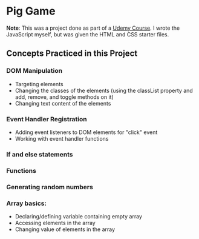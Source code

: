 # Pig Game

**Note**: This was a project done as part of a [Udemy Course](https://www.udemy.com/course/the-complete-javascript-course). I wrote the JavaScript myself, but was given the HTML and CSS starter files.

## Concepts Practiced in this Project

### DOM Manipulation

- Targeting elements
- Changing the classes of the elements (using the classList property and add, remove, and toggle methods on it)
- Changing text content of the elements

### Event Handler Registration

- Adding event listeners to DOM elements for "click" event
- Working with event handler functions

### If and else statements

### Functions

### Generating random numbers

### Array basics:

- Declaring/defining variable containing empty array
- Accessing elements in the array
- Changing value of elements in the array

